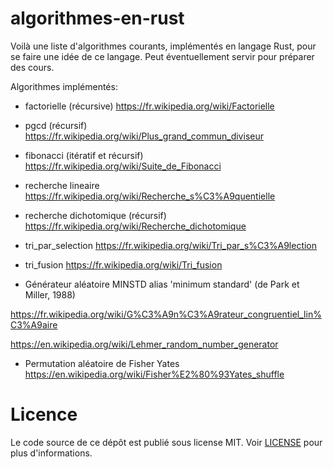 
# algorithmes-en-rust

Voilà une liste d'algorithmes courants, implémentés en langage Rust, pour se faire une idée de ce langage. Peut éventuellement servir pour préparer des cours.

Algorithmes implémentés:

* factorielle (récursive)
https://fr.wikipedia.org/wiki/Factorielle

* pgcd (récursif)
https://fr.wikipedia.org/wiki/Plus_grand_commun_diviseur

* fibonacci (itératif et récursif)
https://fr.wikipedia.org/wiki/Suite_de_Fibonacci

* recherche lineaire
https://fr.wikipedia.org/wiki/Recherche_s%C3%A9quentielle

* recherche dichotomique (récursif)
https://fr.wikipedia.org/wiki/Recherche_dichotomique

* tri_par_selection
https://fr.wikipedia.org/wiki/Tri_par_s%C3%A9lection

* tri_fusion
https://fr.wikipedia.org/wiki/Tri_fusion

* Générateur aléatoire MINSTD alias 'minimum standard' (de Park et Miller, 1988)

https://fr.wikipedia.org/wiki/G%C3%A9n%C3%A9rateur_congruentiel_lin%C3%A9aire

https://en.wikipedia.org/wiki/Lehmer_random_number_generator

* Permutation aléatoire de Fisher Yates
https://en.wikipedia.org/wiki/Fisher%E2%80%93Yates_shuffle

# Licence
Le code source de ce dépôt est publié sous license MIT.
Voir [LICENSE](https://github.com/v-espitalier/algorithmes-en-rust/blob/main/LICENSE) pour plus d'informations.
